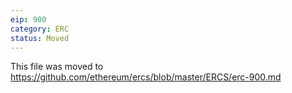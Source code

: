 ```yaml
---
eip: 900
category: ERC
status: Moved
---
```


This file was moved to https://github.com/ethereum/ercs/blob/master/ERCS/erc-900.md
